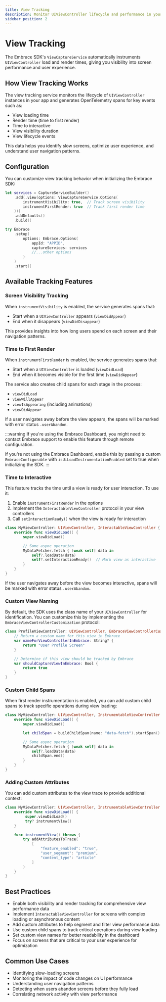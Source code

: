 ```yaml
---
title: View Tracking
description: Monitor UIViewController lifecycle and performance in your iOS app
sidebar_position: 2
---
```


# View Tracking

The Embrace SDK's `ViewCaptureService` automatically instruments `UIViewController` load and render times, giving you visibility into screen performance and user experience.

## How View Tracking Works

The view tracking service monitors the lifecycle of `UIViewController` instances in your app and generates OpenTelemetry spans for key events such as:
- View loading time
- Render time (time to first render)
- Time to interactive
- View visibility duration
- View lifecycle events

This data helps you identify slow screens, optimize user experience, and understand user navigation patterns.

## Configuration

You can customize view tracking behavior when initializing the Embrace SDK:

```swift
let services = CaptureServiceBuilder()
    .add(.view(options: ViewCaptureService.Options(
        instrumentVisibility: true,  // Track screen visibility
        instrumentFirstRender: true  // Track first render time
    )))
    .addDefaults()
    .build()

try Embrace
    .setup(
        options: Embrace.Options(
            appId: "APPID",
            captureServices: services
            //...other options
        )
    )
    .start()
```

## Available Tracking Features

### Screen Visibility Tracking

When `instrumentVisibility` is enabled, the service generates spans that:
- Start when a `UIViewController` appears (`viewDidAppear`)
- End when it disappears (`viewDidDisappear`)

This provides insights into how long users spend on each screen and their navigation patterns.

### Time to First Render

When `instrumentFirstRender` is enabled, the service generates spans that:
- Start when a `UIViewController` is loaded (`viewDidLoad`)
- End when it becomes visible for the first time (`viewDidAppear`)

The service also creates child spans for each stage in the process:
- `viewDidLoad`
- `viewWillAppear`
- `viewIsAppearing` (including animations)
- `viewDidAppear`

If a user navigates away before the view appears, the spans will be marked with error status `.userAbandon`.

:::warning
If you're using the Embrace Dashboard, you might need to contact Embrace support to enable this feature through remote configuration.

If you're not using the Embrace Dashboard, enable this by passing a custom `EmbraceConfigurable` with `isUiLoadInstrumentationEnabled` set to true when initializing the SDK.
:::

### Time to Interactive

This feature tracks the time until a view is ready for user interaction. To use it:

1. Enable `instrumentFirstRender` in the options
2. Implement the `InteractableViewController` protocol in your view controllers
3. Call `setInteractionReady()` when the view is ready for interaction

```swift
class MyViewController: UIViewController, InteractableViewController {
    override func viewDidLoad() {
        super.viewDidLoad()

        // Some async operation
        MyDataFetcher.fetch { [weak self] data in
            self?.loadData(data)
            self?.setInteractionReady()  // Mark view as interactive
        }
    }
}
```

If the user navigates away before the view becomes interactive, spans will be marked with error status `.userAbandon`.

### Custom View Naming

By default, the SDK uses the class name of your `UIViewController` for identification. You can customize this by implementing the `EmbraceViewControllerCustomization` protocol:

```swift
class ProfileViewController: UIViewController, EmbraceViewControllerCustomization {
    // Return a custom name for this view in Embrace
    var nameForViewControllerInEmbrace: String? {
        return "User Profile Screen"
    }

    // Determine if this view should be tracked by Embrace
    var shouldCaptureViewInEmbrace: Bool {
        return true
    }
}
```

### Custom Child Spans

When first render instrumentation is enabled, you can add custom child spans to track specific operations during view loading:

```swift
class MyViewController: UIViewController, InstrumentableViewController {
    override func viewDidLoad() {
        super.viewDidLoad()

        let childSpan = buildChildSpan(name: "data-fetch").startSpan()

        // Some async operation
        MyDataFetcher.fetch { [weak self] data in
            self?.loadData(data)
            childSpan.end()
        }
    }
}
```

### Adding Custom Attributes

You can add custom attributes to the view trace to provide additional context:

```swift
class MyViewController: UIViewController, InstrumentableViewController {
    override func viewDidLoad() {
         super.viewDidLoad()
         try? instrumentView()
    }

    func instrumentView() throws {
        try addAttributesToTrace(
            [
                "feature_enabled": "true",
                "user_segment": "premium",
                "content_type": "article"
            ]
        )
    }
}
```

## Best Practices

- Enable both visibility and render tracking for comprehensive view performance data
- Implement `InteractableViewController` for screens with complex loading or asynchronous content
- Add custom attributes to help segment and filter view performance data
- Use custom child spans to track critical operations during view loading
- Set custom view names for better readability in the dashboard
- Focus on screens that are critical to your user experience for optimization

## Common Use Cases

- Identifying slow-loading screens
- Monitoring the impact of code changes on UI performance
- Understanding user navigation patterns
- Detecting when users abandon screens before they fully load
- Correlating network activity with view performance

 <!-- TODO: Add examples of how view tracking data appears in the Embrace dashboard and how to interpret the results  -->
